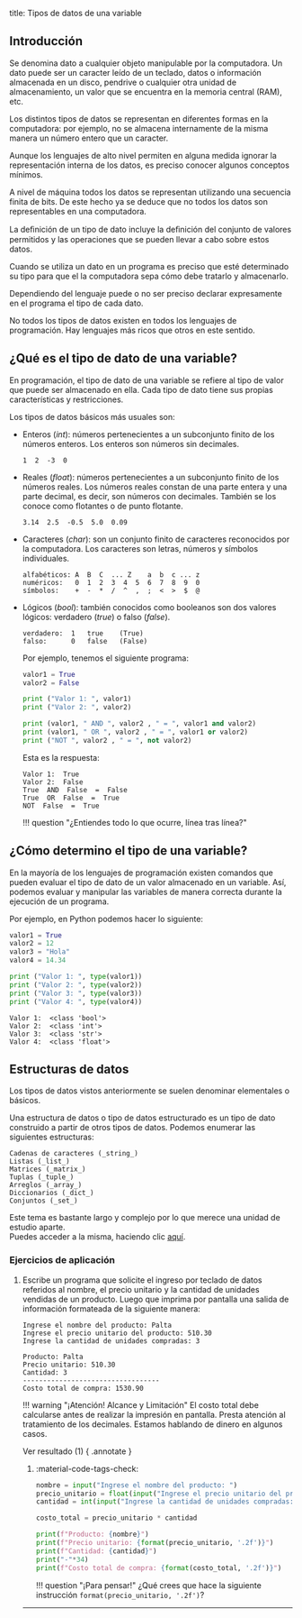 title: Tipos de datos de una variable

## Introducción

Se denomina dato a cualquier objeto manipulable por la computadora. Un dato puede ser un caracter leído de un teclado, datos o información almacenada en un disco, pendrive o cualquier otra unidad de almacenamiento, un valor que se encuentra en la memoria central (RAM), etc.

Los distintos tipos de datos se representan en diferentes formas en la computadora: por ejemplo, no se almacena internamente de la misma manera un número entero que un caracter. 

Aunque los lenguajes de alto nivel permiten en alguna medida ignorar la representación interna de los datos, es preciso conocer algunos conceptos mínimos.

A nivel de máquina todos los datos se representan utilizando una secuencia finita de bits. De este hecho ya se deduce que no todos los datos son representables en una computadora. 

La deﬁnición de un tipo de dato incluye la deﬁnición del conjunto de valores permitidos y las operaciones que se pueden llevar a cabo sobre estos datos.

Cuando se utiliza un dato en un programa es preciso que esté determinado su tipo para que el la computadora sepa cómo debe tratarlo y almacenarlo. 

Dependiendo del lenguaje puede o no ser preciso declarar expresamente en el programa el tipo de cada dato. 

No todos los tipos de datos existen en todos los lenguajes de programación. Hay lenguajes más ricos que otros en este sentido. 

## ¿Qué es el tipo de dato de una variable?

En programación, el tipo de dato de una variable se refiere al tipo de valor que puede ser almacenado en ella. Cada tipo de dato tiene sus propias características y restricciones. 

Los tipos de datos básicos más usuales son:

* Enteros (_int_): números pertenecientes a un subconjunto finito de los números enteros. Los enteros son números sin decimales.

	```
	1  2  -3  0
	```

* Reales (_float_): números pertenecientes a un subconjunto finito de los números reales. Los números reales constan de una parte entera y una parte decimal, es decir, son números con decimales. También se los conoce como flotantes o de punto flotante.
	
	```
	3.14  2.5  -0.5  5.0  0.09
	```

* Caracteres (_char_): son un conjunto finito de caracteres reconocidos por la computadora. Los caracteres son letras, números y símbolos individuales.
  
	```
	alfabéticos: A  B  C  ... Z    a  b  c ... z
	numéricos:   0  1  2  3  4  5  6  7  8  9  0
	símbolos:    +  -  *  /  ^  ,  ;  <  >  $  @
	```

* Lógicos (_bool_): también conocidos como booleanos son dos valores lógicos: verdadero (_true_) o falso (_false_).

	```
	verdadero:  1  	true 	(True)
	falso:      0  	false	(False)
	```

	Por ejemplo, tenemos el siguiente programa:

	``` py title="Python" linenums="1"
	valor1 = True
	valor2 = False

	print ("Valor 1: ", valor1)
	print ("Valor 2: ", valor2)

	print (valor1, " AND ", valor2 , " = ", valor1 and valor2)
	print (valor1, " OR ", valor2 , " = ", valor1 or valor2)
	print ("NOT ", valor2 , " = ", not valor2)
	```

	Esta es la respuesta:

	``` title="Terminal (Entrada/Salida)"
	Valor 1:  True
	Valor 2:  False
	True  AND  False  =  False
	True  OR  False  =  True
	NOT  False  =  True
	```

	!!! question "¿Entiendes todo lo que ocurre, línea tras línea?"

## ¿Cómo determino el tipo de una variable?

En la mayoría de los lenguajes de programación existen comandos que pueden evaluar el tipo de dato de un valor almacenado en un variable.
Así, podemos evaluar y manipular las variables de manera correcta durante la ejecución de un programa.

Por ejemplo, en Python podemos hacer lo siguiente:

``` py title="Python"
valor1 = True
valor2 = 12
valor3 = "Hola"
valor4 = 14.34

print ("Valor 1: ", type(valor1))
print ("Valor 2: ", type(valor2))
print ("Valor 3: ", type(valor3))
print ("Valor 4: ", type(valor4))
```

``` title="Terminal (Entrada/Salida)"
Valor 1:  <class 'bool'>
Valor 2:  <class 'int'>
Valor 3:  <class 'str'>
Valor 4:  <class 'float'>
```

## Estructuras de datos

Los tipos de datos vistos anteriormente se suelen denominar elementales o básicos. 

Una estructura de datos o tipo de datos estructurado es un tipo de dato construido a partir de otros tipos de datos. 
Podemos enumerar las siguientes estructuras:

```
Cadenas de caracteres (_string_)
Listas (_list_)
Matrices (_matrix_)
Tuplas (_tuple_)
Arreglos (_array_)
Diccionarios (_dict_)
Conjuntos (_set_)
```
	
Este tema es bastante largo y complejo por lo que merece una unidad de estudio aparte.  
Puedes acceder a la misma, haciendo clic [aquí](/unidades/estructuras-de-datos/introduccion-a-las-estructuras-de-datos.md).

### Ejercicios de aplicación

1. Escribe un programa que solicite el ingreso por teclado de datos referidos al nombre, el precio unitario y la cantidad de unidades vendidas de un producto.
Luego que imprima por pantalla una salida de información formateada de la siguiente manera:

    ``` title="Terminal (Entrada/Salida)"
    Ingrese el nombre del producto: Palta
	Ingrese el precio unitario del producto: 510.30
	Ingrese la cantidad de unidades compradas: 3

	Producto: Palta
	Precio unitario: 510.30
	Cantidad: 3
	----------------------------------
	Costo total de compra: 1530.90
    ```
    
	!!! warning "¡Atención! Alcance y Limitación"
		El costo total debe calcularse antes de realizar la impresión en pantalla.
		Presta atención al tratamiento de los decimales. Estamos hablando de dinero en algunos casos.

    Ver resultado (1)
    { .annotate }

    1. :material-code-tags-check:  

        ``` py title="Python"
		nombre = input("Ingrese el nombre del producto: ")
		precio_unitario = float(input("Ingrese el precio unitario del producto: "))
		cantidad = int(input("Ingrese la cantidad de unidades compradas: "))

		costo_total = precio_unitario * cantidad

		print(f"Producto: {nombre}")
		print(f"Precio unitario: {format(precio_unitario, '.2f')}")
		print(f"Cantidad: {cantidad}")
		print("-"*34)
		print(f"Costo total de compra: {format(costo_total, '.2f')}")
		```

		!!! question "¡Para pensar!"
			¿Qué crees que hace la siguiente instrucción `format(precio_unitario, '.2f')`?

	---

